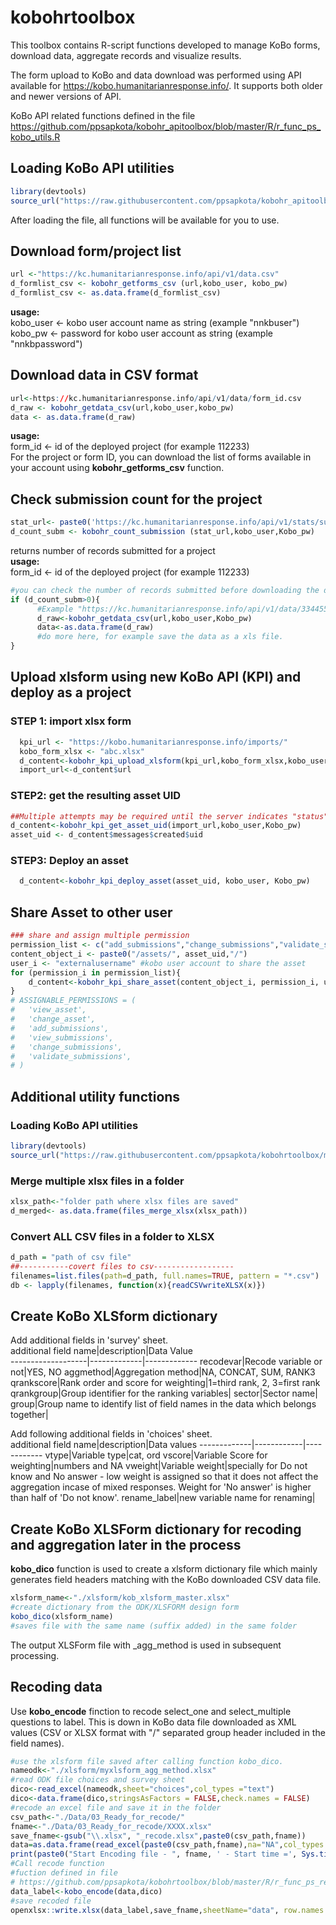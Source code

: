 # kobohrtoolbox
This toolbox contains R-script functions developed to manage KoBo forms, download data, aggregate records and visualize results.  

The form upload to KoBo and data download was performed using API available for https://kobo.humanitarianresponse.info/. It supports both older and newer versions of API.

KoBo API related functions defined in the file  
https://github.com/ppsapkota/kobohr_apitoolbox/blob/master/R/r_func_ps_kobo_utils.R  

## Loading KoBo API utilities  
```r
library(devtools)
source_url("https://raw.githubusercontent.com/ppsapkota/kobohr_apitoolbox/master/R/r_func_ps_kobo_utils.R")
```  
After loading the file, all functions will be available for you to use.  

## Download form/project list  
```r
url <-"https://kc.humanitarianresponse.info/api/v1/data.csv"
d_formlist_csv <- kobohr_getforms_csv (url,kobo_user, kobo_pw)
d_formlist_csv <- as.data.frame(d_formlist_csv)
```

**usage:**  
kobo_user <- kobo user account name as string (example "nnkbuser")  
kobo_pw <- password for kobo user account as string (example "nnkbpassword")  

## Download data in CSV format  
```r
url<-https://kc.humanitarianresponse.info/api/v1/data/form_id.csv
d_raw <- kobohr_getdata_csv(url,kobo_user,kobo_pw)  
data <- as.data.frame(d_raw)
```
**usage:**  
form_id <- id of the deployed project (for example 112233)  
For the project or form ID, you can download the list of forms available in your account using __kobohr_getforms_csv__ function.  

## Check submission count for the project  
```r
stat_url<- paste0('https://kc.humanitarianresponse.info/api/v1/stats/submissions/',form_id,'?group=a')    
d_count_subm <- kobohr_count_submission (stat_url,kobo_user,Kobo_pw)  
``` 
returns number of records submitted for a project  
**usage:**  
form_id <- id of the deployed project (for example 112233)   
```r
#you can check the number of records submitted before downloading the data
if (d_count_subm>0){
      #Example "https://kc.humanitarianresponse.info/api/v1/data/334455.csv"
      d_raw<-kobohr_getdata_csv(url,kobo_user,Kobo_pw)
      data<-as.data.frame(d_raw)
      #do more here, for example save the data as a xls file.
}
```
## Upload xlsform using new KoBo API (KPI) and deploy as a project  
### STEP 1: import xlsx form  
```r
  kpi_url <- "https://kobo.humanitarianresponse.info/imports/"
  kobo_form_xlsx <- "abc.xlsx"
  d_content<-kobohr_kpi_upload_xlsform(kpi_url,kobo_form_xlsx,kobo_user,Kobo_pw)
  import_url<-d_content$url
```
### STEP2: get the resulting asset UID  
```r
##Multiple attempts may be required until the server indicates "status": "complete" in the response.
d_content<-kobohr_kpi_get_asset_uid(import_url,kobo_user,Kobo_pw)
asset_uid <- d_content$messages$created$uid
```
### STEP3: Deploy an asset  
```r
  d_content<-kobohr_kpi_deploy_asset(asset_uid, kobo_user, Kobo_pw)
```

## Share Asset to other user  
```r
### share and assign multiple permission
permission_list <- c("add_submissions","change_submissions","validate_submissions")
content_object_i <- paste0("/assets/", asset_uid,"/")
user_i <- "externalusername" #kobo user account to share the asset         
for (permission_i in permission_list){
    d_content<-kobohr_kpi_share_asset(content_object_i, permission_i, user_i, kobo_user, Kobo_pw)
}
# ASSIGNABLE_PERMISSIONS = (
#   'view_asset',
#   'change_asset',
#   'add_submissions',
#   'view_submissions',
#   'change_submissions',
#   'validate_submissions',
# )
```

## Additional utility functions
### Loading KoBo API utilities  
```r
library(devtools)
source_url("https://raw.githubusercontent.com/ppsapkota/kobohrtoolbox/master/R/r_func_ps_utils.R")
```  

### Merge multiple xlsx files in a folder
```r
xlsx_path<-"folder path where xlsx files are saved"
d_merged<- as.data.frame(files_merge_xlsx(xlsx_path))
```
### Convert ALL CSV files in a folder to XLSX
```r
d_path = "path of csv file"
##-----------covert files to csv------------------
filenames=list.files(path=d_path, full.names=TRUE, pattern = "*.csv")
db <- lapply(filenames, function(x){readCSVwriteXLSX(x)})
```

## Create KoBo XLSform dictionary  
Add additional fields in 'survey' sheet.  
additional field name|description|Data Value  
-------------------|-------------|-------------
recodevar|Recode variable or not|YES, NO
aggmethod|Aggregation method|NA, CONCAT, SUM, RANK3
qrankscore|Rank order and score for weighting|1=third rank, 2, 3=first rank
qrankgroup|Group identifier for the ranking variables|
sector|Sector name|
group|Group name to identify list of field names in the data which belongs together|

Add following additional fields in 'choices' sheet.  
additional field name|description|Data values
-------------|------------|------------
vtype|Variable type|cat, ord
vscore|Variable Score for weighting|numbers and NA
vweight|Variable weight|specially for Do not know and No answer - low weight is assigned so that it does not affect the aggregation incase of mixed responses. Weight for 'No answer' is higher than half of 'Do not know'.
rename_label|new variable name for renaming|

## Create KoBo XLSForm dictionary for recoding and aggregation later in the process
__kobo_dico__ function is used to create a xlsform dictionary file which mainly generates field headers matching with the KoBo downloaded CSV data file.  

```r
xlsform_name<-"./xlsform/kob_xlsform_master.xlsx"
#create dictionary from the ODK/XLSFORM design form
kobo_dico(xlsform_name)
#saves file with the same name (suffix added) in the same folder
```
The output XLSForm file with _agg_method is used in subsequent processing.  
## Recoding data  
Use __kobo_encode__ finction to recode select_one and select_multiple questions to label. This is down in KoBo data file downloaded as XML values (CSV or XLSX format with "/" separated group header included in the field names).  

```r
#use the xlsform file saved after calling function kobo_dico.
nameodk<-"./xlsform/myxlsform_agg_method.xlsx"
#read ODK file choices and survey sheet
dico<-read_excel(nameodk,sheet="choices",col_types ="text")
dico<-data.frame(dico,stringsAsFactors = FALSE,check.names = FALSE)
#recode an excel file and save it in the folder
csv_path<-"./Data/03_Ready_for_recode/"
fname<-"./Data/03_Ready_for_recode/XXXX.xlsx"
save_fname<-gsub("\\.xlsx", "_recode.xlsx",paste0(csv_path,fname))
data=as.data.frame(read_excel(paste0(csv_path,fname),na="NA",col_types ="text"))
print(paste0("Start Encoding file - ", fname, ' - Start time =', Sys.time()))
#Call recode function
#fuction defined in file
# https://github.com/ppsapkota/kobohrtoolbox/blob/master/R/r_func_ps_recode_from_odk.R
data_label<-kobo_encode(data,dico)
#save recoded file
openxlsx::write.xlsx(data_label,save_fname,sheetName="data", row.names = FALSE)
```
